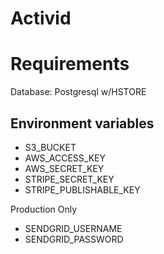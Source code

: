 Activid
=======

Requirements
============

Database: Postgresql w/HSTORE

Environment variables
---------------------
* S3_BUCKET
* AWS_ACCESS_KEY
* AWS_SECRET_KEY
* STRIPE_SECRET_KEY
* STRIPE_PUBLISHABLE_KEY

Production Only

* SENDGRID_USERNAME
* SENDGRID_PASSWORD